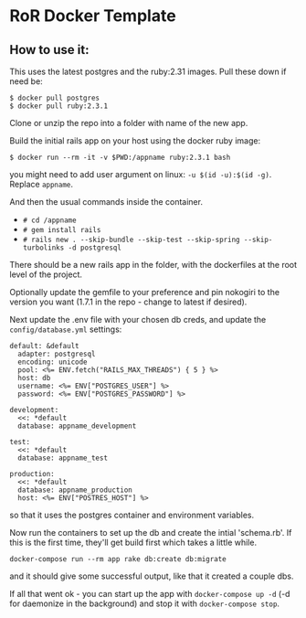 # RoR Docker Template

## How to use it:
This uses the latest postgres and the ruby:2.31 images. Pull these down if need be:  
```
$ docker pull postgres
$ docker pull ruby:2.3.1
```  

Clone or unzip the repo into a folder with name of the new app.

Build the initial rails app on your host using the docker ruby image:  
```
$ docker run --rm -it -v $PWD:/appname ruby:2.3.1 bash
```
you might need to add user argument on linux: `-u $(id -u):$(id -g)`.  Replace `appname`.

And then the usual commands inside the container.
- `# cd /appname`
- `# gem install rails`
- `# rails new . --skip-bundle --skip-test --skip-spring --skip-turbolinks -d postgresql`

There should be a new rails app in the folder, with the dockerfiles at the root level of the project.

Optionally update the gemfile to your preference and pin nokogiri to the version you want (1.7.1 in the repo - change to latest if desired).

Next update the .env file with your chosen db creds, and update the `config/database.yml` settings:
```
default: &default
  adapter: postgresql
  encoding: unicode
  pool: <%= ENV.fetch("RAILS_MAX_THREADS") { 5 } %>
  host: db
  username: <%= ENV["POSTGRES_USER"] %>
  password: <%= ENV["POSTGRES_PASSWORD"] %>

development:
  <<: *default
  database: appname_development

test:
  <<: *default
  database: appname_test

production:
  <<: *default
  database: appname_production
  host: <%= ENV["POSTRES_HOST"] %>
```
so that it uses the postgres container and environment variables.

Now run the containers to set up the db and create the intial 'schema.rb'. If this is the first time, they'll get build first which takes a little while.
```
docker-compose run --rm app rake db:create db:migrate
```
and it should give some successful output, like that it created a couple dbs.

If all that went ok - you can start up the app with `docker-compose up -d` (-d for daemonize in the background) and stop it with `docker-compose stop`.
